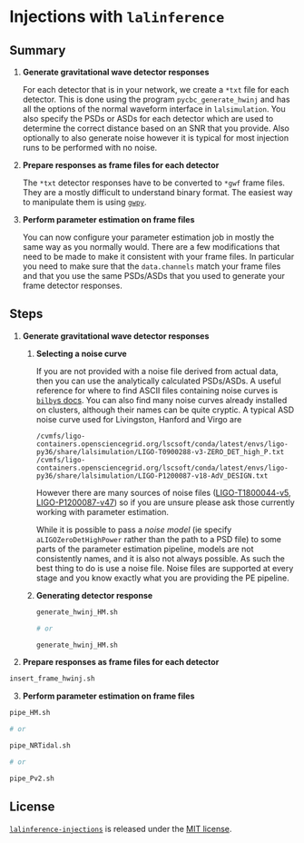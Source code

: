# Injections with `lalinference`

## Summary

1. **Generate gravitational wave detector responses**

   For each detector that is in your network, we create a `*txt` file for each detector. This is done using the program `pycbc_generate_hwinj` and has all the options of the normal waveform interface in `lalsimulation`. You also specify the PSDs or ASDs for each detector which are used to determine the correct distance based on an SNR that you provide. Also optionally to also generate noise however it is typical for most injection runs to be performed with no noise.

2. **Prepare responses as frame files for each detector**

    The `*txt` detector responses have to be converted to `*gwf` frame files. They are a mostly difficult to understand binary format. The easiest way to manipulate them is using [`gwpy`](https://gwpy.github.io/docs/stable/timeseries/io.html?highlight=frame#gravitational-wave-frames-gwf).

3. **Perform parameter estimation on frame files**

   You can now configure your parameter estimation job in mostly the same way as you normally would. There are a few modifications that need to be made to make it consistent with your frame files. In particular you need to make sure that the `data.channels` match your frame files and that you use the same PSDs/ASDs that you used to generate your frame detector responses.

## Steps

1. **Generate gravitational wave detector responses**

   1. **Selecting a noise curve**

      If you are not provided with a noise file derived from actual data, then you can use the analytically calculated PSDs/ASDs. A useful reference for where to find ASCII files containing noise curves is [`bilby`s docs](https://git.ligo.org/lscsoft/bilby/blob/0af573933fb93292058f40df61faecdea7feca08/bilby/gw/detector/noise_curves/README.md). You can also find many noise curves already installed on clusters, although their names can be quite cryptic. A typical ASD noise curve used for Livingston, Hanford and Virgo are

      ```
      /cvmfs/ligo-containers.opensciencegrid.org/lscsoft/conda/latest/envs/ligo-py36/share/lalsimulation/LIGO-T0900288-v3-ZERO_DET_high_P.txt
      /cvmfs/ligo-containers.opensciencegrid.org/lscsoft/conda/latest/envs/ligo-py36/share/lalsimulation/LIGO-P1200087-v18-AdV_DESIGN.txt
      ```

      However there are many sources of noise files ([LIGO-T1800044-v5](https://dcc.ligo.org/LIGO-T1800044-v5), [LIGO-P1200087-v47](https://dcc.ligo.org/LIGO-P1200087-v47)) so if you are unsure please ask those currently working with parameter estimation.

      While it is possible to pass a *noise model* (ie specify `aLIGOZeroDetHighPower` rather than the path to a PSD file) to some parts of the parameter estimation pipeline, models are not consistently names, and it is also not always possible. As such the best thing to do is use a noise file. Noise files are supported at every stage and you know exactly what you are providing the PE pipeline.

   2. **Generating detector response**

      ```bash
      generate_hwinj_HM.sh

      # or

      generate_hwinj_HM.sh
      ```

2. **Prepare responses as frame files for each detector**

```bash
insert_frame_hwinj.sh
```

3. **Perform parameter estimation on frame files**

```bash
pipe_HM.sh

# or

pipe_NRTidal.sh

# or

pipe_Pv2.sh
```

## License

[`lalinference-injections`][repo] is released under the [MIT license][license].

[license]: LICENSE.md
[repo]: https://github.com/Galadirith/lalinference-injections
